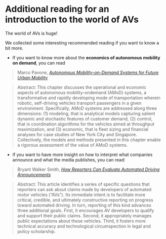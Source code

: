 
# Additional reading for an introduction to the world of AVs

The world of AVs is huge! 

We collected some interesting recommended reading if you want to know a bit more.

* If you want to know more about the **economics of autonomous mobility on demand**, you can read

> Marco Pavone, [*Autonomous Mobility-on-Demand Systems for Future Urban Mobility*][link]

> Abstract: This chapter discusses the operational and economic aspects of autonomous mobility-ondemand (AMoD) systems, a transformative and rapidly developing mode of transportation wherein robotic, self-driving vehicles transport passengers in a given environment. Specifically, AMoD systems are addressed along three dimensions: (1) modeling, that is analytical models capturing salient dynamic and stochastic features of customer demand, (2) control, that is coordination algorithms for the vehicles aimed at throughput maximization, and (3) economic, that is fleet sizing and financial analyses for case studies of New York City and Singapore. Collectively, the models and methods presented in this chapter enable a rigorous assessment of the value of AMoD systems.

[link]: https://link.springer.com/chapter/10.1007/978-3-662-45854-9_19

* If you want to have more insight on how to interpret what companies announce and what the media publishes, you can read:
  

> Bryant Walker Smith, [*How Reporters Can Evaluate Automated Driving Announcements*][bryant] 

> Abstract: This article identifies a series of specific questions that reporters can ask about claims made by developers of automated motor vehicles (“AVs”). Its immediate intent is to facilitate more critical, credible, and ultimately constructive reporting on progress toward automated driving. In turn, reporting of this kind advances three additional goals. First, it encourages AV developers to qualify and support their public claims. Second, it appropriately manages public expectations about these vehicles. Third, it fosters more technical accuracy and technological circumspection in legal and policy scholarship.


[bryant]: https://repository.law.umich.edu/jlm/vol2020/iss1/1/ 
